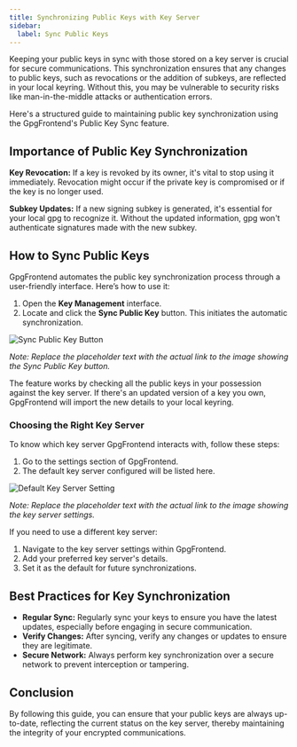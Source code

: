 ```yaml
---
title: Synchronizing Public Keys with Key Server
sidebar:
  label: Sync Public Keys
---
```



Keeping your public keys in sync with those stored on a key server is crucial
for secure communications. This synchronization ensures that any changes to
public keys, such as revocations or the addition of subkeys, are reflected in
your local keyring. Without this, you may be vulnerable to security risks like
man-in-the-middle attacks or authentication errors.

Here's a structured guide to maintaining public key synchronization using the
GpgFrontend's Public Key Sync feature.

## Importance of Public Key Synchronization

**Key Revocation:** If a key is revoked by its owner, it's vital to stop using
it immediately. Revocation might occur if the private key is compromised or if
the key is no longer used.

**Subkey Updates:** If a new signing subkey is generated, it's essential for
your local gpg to recognize it. Without the updated information, gpg won't
authenticate signatures made with the new subkey.

## How to Sync Public Keys

GpgFrontend automates the public key synchronization process through a
user-friendly interface. Here’s how to use it:

1. Open the **Key Management** interface.
2. Locate and click the **Sync Public Key** button. This initiates the automatic
   synchronization.

![Sync Public Key Button](https://image.cdn.bktus.com/i/2023/11/16/e2129464-6bd7-3fd4-e359-3a1f7a25bfd6.webp)

_Note: Replace the placeholder text with the actual link to the image showing
the Sync Public Key button._

The feature works by checking all the public keys in your possession against the
key server. If there's an updated version of a key you own, GpgFrontend will
import the new details to your local keyring.

### Choosing the Right Key Server

To know which key server GpgFrontend interacts with, follow these steps:

1. Go to the settings section of GpgFrontend.
2. The default key server configured will be listed here.

![Default Key Server Setting](https://image.cdn.bktus.com/i/2023/11/16/9bcac7e1-e058-84a0-520b-039c64eb3443.webp)

_Note: Replace the placeholder text with the actual link to the image showing
the key server settings._

If you need to use a different key server:

1. Navigate to the key server settings within GpgFrontend.
2. Add your preferred key server's details.
3. Set it as the default for future synchronizations.

## Best Practices for Key Synchronization

- **Regular Sync:** Regularly sync your keys to ensure you have the latest
  updates, especially before engaging in secure communication.
- **Verify Changes:** After syncing, verify any changes or updates to ensure
  they are legitimate.
- **Secure Network:** Always perform key synchronization over a secure network
  to prevent interception or tampering.

## Conclusion

By following this guide, you can ensure that your public keys are always
up-to-date, reflecting the current status on the key server, thereby maintaining
the integrity of your encrypted communications.
